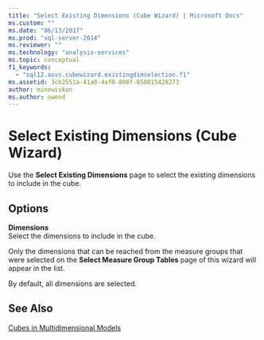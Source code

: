 ```yaml
---
title: "Select Existing Dimensions (Cube Wizard) | Microsoft Docs"
ms.custom: ""
ms.date: "06/13/2017"
ms.prod: "sql-server-2014"
ms.reviewer: ""
ms.technology: "analysis-services"
ms.topic: conceptual
f1_keywords: 
  - "sql12.asvs.cubewizard.existingdimselection.f1"
ms.assetid: 3cb2551a-41a0-4af0-808f-050815428273
author: minewiskan
ms.author: owend
---
```

# Select Existing Dimensions (Cube Wizard)
  Use the **Select Existing Dimensions** page to select the existing dimensions to include in the cube.  
  
## Options  
 **Dimensions**  
 Select the dimensions to include in the cube.  
  
 Only the dimensions that can be reached from the measure groups that were selected on the **Select Measure Group Tables** page of this wizard will appear in the list.  
  
 By default, all dimensions are selected.  
  
## See Also  
 [Cubes in Multidimensional Models](multidimensional-models/cubes-in-multidimensional-models.md)  
  
  
